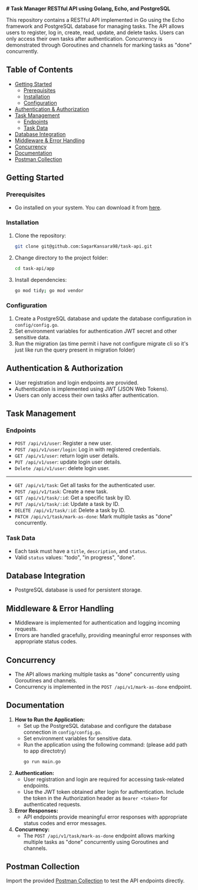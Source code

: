 **# Task Manager RESTful API using Golang, Echo, and PostgreSQL**

This repository contains a RESTful API implemented in Go using the Echo framework and PostgreSQL database for managing tasks. The API allows users to register, log in, create, read, update, and delete tasks. Users can only access their own tasks after authentication. Concurrency is demonstrated through Goroutines and channels for marking tasks as "done" concurrently.

## Table of Contents
- [Getting Started](#getting-started)
  - [Prerequisites](#prerequisites)
  - [Installation](#installation)
  - [Configuration](#configuration)
- [Authentication & Authorization](#authentication--authorization)
- [Task Management](#task-management)
  - [Endpoints](#endpoints)
  - [Task Data](#task-data)
- [Database Integration](#database-integration)
- [Middleware & Error Handling](#middleware--error-handling)
- [Concurrency](#concurrency)
- [Documentation](#documentation)
- [Postman Collection](#postman-collection)

## Getting Started

### Prerequisites
- Go installed on your system. You can download it from [here](https://golang.org/dl/).

### Installation
1. Clone the repository:
   ```sh
   git clone git@github.com:SagarKansara98/task-api.git
   ```
2. Change directory to the project folder:
   ```sh
   cd task-api/app
   ```
3. Install dependencies:
   ```sh
   go mod tidy; go mod vendor
   ```
   
### Configuration
1. Create a PostgreSQL database and update the database configuration in `config/config.go`.
2. Set environment variables for authentication JWT secret and other sensitive data.
3. Run the migration (as time permit i have not configure migrate cli so it's just like run the query present in migration folder)

## Authentication & Authorization
- User registration and login endpoints are provided.
- Authentication is implemented using JWT (JSON Web Tokens).
- Users can only access their own tasks after authentication.

## Task Management

### Endpoints

- `POST /api/v1/user`: Register a new user.
- `POST /api/v1/user/login`: Log in with registered credentials.
- `GET /api/v1/user`: return login user details.
- `PUT /api/v1/user`: update login user details.
- `Delete /api/v1/user`: delete login user.
---
- `GET /api/v1/task`: Get all tasks for the authenticated user.
- `POST /api/v1/task`: Create a new task.
- `GET /api/v1/task/:id`: Get a specific task by ID.
- `PUT /api/v1/task/:id`: Update a task by ID.
- `DELETE /api/v1/task/:id`: Delete a task by ID.
- `PATCH /api/v1/task/mark-as-done`: Mark multiple tasks as "done" concurrently.

### Task Data
- Each task must have a `title`, `description`, and `status`.
- Valid `status` values: "todo", "in progress", "done".

## Database Integration
- PostgreSQL database is used for persistent storage.

## Middleware & Error Handling
- Middleware is implemented for authentication and logging incoming requests.
- Errors are handled gracefully, providing meaningful error responses with appropriate status codes.

## Concurrency
- The API allows marking multiple tasks as "done" concurrently using Goroutines and channels.
- Concurrency is implemented in the `POST /api/v1/mark-as-done` endpoint.

## Documentation
1. **How to Run the Application:**
   - Set up the PostgreSQL database and configure the database connection in `config/config.go`.
   - Set environment variables for sensitive data.
   - Run the application using the following command: (please add path to app directotry)
     ```sh
     go run main.go
     ```
3. **Authentication:**
   - User registration and login are required for accessing task-related endpoints.
   - Use the JWT token obtained after login for authentication. Include the token in the Authorization header as `Bearer <token>` for authenticated requests.
4. **Error Responses:**
   - API endpoints provide meaningful error responses with appropriate status codes and error messages.
5. **Concurrency:**
   - The `POST /api/v1/task/mark-as-done` endpoint allows marking multiple tasks as "done" concurrently using Goroutines and channels.

## Postman Collection
Import the provided [Postman Collection](https://documenter.getpostman.com/view/29493818/2s9YJezMkG) to test the API endpoints directly.